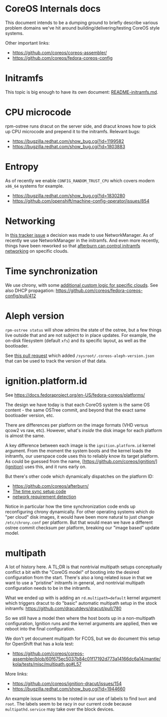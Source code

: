 # CoreOS Internals docs

This document intends to be a dumping ground to briefly describe various problem domains we've hit around building/delivering/testing CoreOS style systems.

Other important links:

 - https://github.com/coreos/coreos-assembler/
 - https://github.com/coreos/fedora-coreos-config

# Initramfs 

This topic is big enough to have its own document: [README-initramfs.md](README-initramfs.md).

# CPU microcode

rpm-ostree runs dracut on the server side, and dracut knows how to pick up CPU microcode and prepend it to the initramfs.  Relevant bugs:

- https://bugzilla.redhat.com/show_bug.cgi?id=1199582
- https://bugzilla.redhat.com/show_bug.cgi?id=1803883

# Entropy

As of recently we enable `CONFIG_RANDOM_TRUST_CPU` which covers modern `x86_64` systems for example.

- https://bugzilla.redhat.com/show_bug.cgi?id=1830280
- https://github.com/openshift/machine-config-operator/issues/854

# Networking

In [this tracker issue](https://github.com/coreos/fedora-coreos-tracker/issues/24) a decision was made to use NetworkManager.  As of recently we use NetworkManager in the initramfs.  And even more recently, things have been reworked so that [afterburn can control initramfs networking](https://github.com/coreos/afterburn/pull/404) on specific clouds.

# Time synchronization

We use chrony, with some [additional custom logic for specific clouds](https://github.com/coreos/fedora-coreos-config/blob/faf387eac89d14924a1e2021d2093d0cdb8af8b3/overlay.d/20platform-chrony/usr/lib/systemd/system-generators/coreos-platform-chrony).
See also DHCP propagation: https://github.com/coreos/fedora-coreos-config/pull/412

# Aleph version

`rpm-ostree status` will show admins the state of the ostree, but a few things live outside that and are not subject to in place updates.  For example, the on-disk filesystem (default `xfs`) and its specific layout, as well as the bootloader.

See [this pull request](https://github.com/coreos/coreos-assembler/pull/768/commits/2701e91838e18d3eac0694fd0a5f003befcfb218) which added `/sysroot/.coreos-aleph-version.json` that can be used to track the version of that data.

# ignition.platform.id

See https://docs.fedoraproject.org/en-US/fedora-coreos/platforms/

The design we have today is that each CoreOS system is the same OS content - the same OSTree commit,
and beyond that the exact same bootloader version, etc.

There are differences per platform on the image formats (VHD versus qcow2 vs raw, etc).  However,
what's *inside* the disk image for each platform is almost the same.

A key difference between each image is the `ignition.platform.id` kernel argument.  From the
moment the system boots and the kernel loads the initramfs, our userspace code uses this
to reliably know its target platform.  As could be guessed from the name, [https://github.com/coreos/ignition/](ignition)
uses this, and it runs early on.

But there's other code which dynamically dispatches on the platform ID:

- https://github.com/coreos/afterburn/
- [The time sync setup code](https://github.com/coreos/fedora-coreos-config/blob/d87b52bc6a90b53e1afeab2731b52612d5e3bbc0/tests/kola/chrony/coreos-platform-chrony-generator#L9)
- [network requirement detection](https://github.com/coreos/fedora-coreos-config/blob/d87b52bc6a90b53e1afeab2731b52612d5e3bbc0/overlay.d/05core/usr/lib/dracut/modules.d/35coreos-network/coreos-enable-network.service#L13)

Notice in particular how the time synchronization code ends up reconfiguring chrony dynamically.
For other operating systems which do "per cloud" disk images, it would have been more
natural to just change `/etc/chrony.conf` per platform.  But that would mean we have a different
ostree commit checksum per platform, breaking our "image based" update model.

# multipath

A lot of history here.  A TL;DR is that nontrivial multipath setups conceptually conflict
a bit with the "CoreOS model" of booting into the desired configuration from the start.
There's also a long related issue in that we want to use a "pristine" initramfs in
general, and nontrivial multipath configuration needs to be in the initramfs.

What we ended up with is adding an `rd.multipath=default` kernel argument which 
triggers dracut to do "basic" automatic multipath setup in the stock initramfs:
https://github.com/dracutdevs/dracut/pull/780

So we still have a model then where the host boots up in a non-multipath
configuration, Ignition runs and the kernel arguments are applied, then we reboot into the
final configuration.

We don't yet document multipath for FCOS, but we do document this setup for
OpenShift that has a kola test:

- https://github.com/coreos/coreos-assembler/blob/60f675ec5037b84c01f17192d773a14166dc6a14/mantle/kola/tests/misc/multipath.go#L57

More links:

- https://github.com/coreos/ignition-dracut/issues/154
- https://bugzilla.redhat.com/show_bug.cgi?id=1944660


An example issue seems to be rooted in our use of labels to find `boot`
and `root`. The labels seem to be racy in our current code because
`multipathd.service` may take over the block devices.
